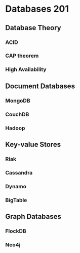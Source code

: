 # Databases 201

## Database Theory

### ACID

### CAP theorem

### High Availability

## Document Databases

### MongoDB

### CouchDB

### Hadoop

## Key-value Stores

### Riak

### Cassandra

### Dynamo

### BigTable

## Graph Databases

### FlockDB

### Neo4j
